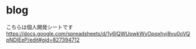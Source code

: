 # blog
こちらは個人開発シートです
https://docs.google.com/spreadsheets/d/1y6lQWUpwkWvOpqxhyj8vu0oVQpNDIEeP/edit#gid=827394712
